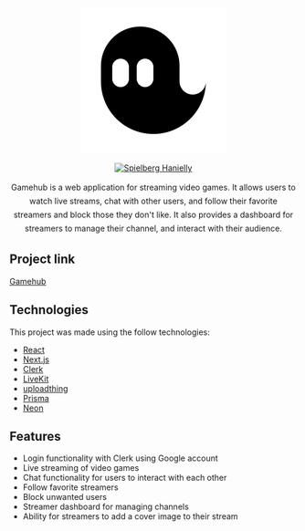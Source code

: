 <p align="center">
   <img src="./public/spooky.svg" alt="Gamehub" width="256" />
</p>

<p align="center">
   <a href="https://www.linkedin.com/in/spiielberg">
      <img alt="Spielberg Hanielly" src="https://img.shields.io/badge/-Spielberg-0A66C2?style=flat&logo=Linkedin&logoColor=white" />
   </a>
</p>

<p align="center" style="line-height: 24px">
  Gamehub is a web application for streaming video games. It allows users to watch live streams, chat with other users, and follow their favorite streamers and block those they don't like. It also provides a dashboard for streamers to manage their channel, and interact with their audience.
</p>

## Project link
[Gamehub](https://gamehub-spielberg.vercel.app)

## Technologies
This project was made using the follow technologies:

* [React](https://react.dev/)
* [Next.js](https://nextjs.org)
* [Clerk](https://clerk.com/)
* [LiveKit](https://livekit.io/)
* [uploadthing](https://uploadthing.com/)
* [Prisma](https://www.prisma.io/)
* [Neon](https://neon.tech/)

## Features

* Login functionality with Clerk using Google account
* Live streaming of video games
* Chat functionality for users to interact with each other
* Follow favorite streamers
* Block unwanted users
* Streamer dashboard for managing channels
* Ability for streamers to add a cover image to their stream
